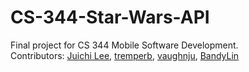 # CS-344-Star-Wars-API
 Final project for CS 344 Mobile Software Development.</br> 
 Contributors: [Juichi Lee](https://github.com/Juichilee), [tremperb](https://github.com/tremperb), [vaughnju](https://github.com/vaughnju), [BandyLin](https://github.com/BandyLin)
